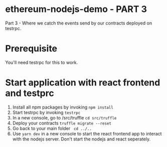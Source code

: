 # ethereum-nodejs-demo - PART 3
Part 3 - Where we catch the events send by our contracts deployed on testrpc.

# Prerequisite
You'll need testrpc for this to work.

# Start application with react frontend and testprc

1. Install all npm packages by invoking ```npm install``` 
2. Start testrpc by invoking ```testrpc``` 
3. In a new console, go to /src/truffle ```cd src/truffle```
4. Deploy your contracts ```truffle migrate --reset```
5. Go back to your main folder `` cd ../..``
4. Use ``yarn dev`` in a new console to start the react frontend app to interact with the nodejs server. Don't start the nodejs and react seperately.